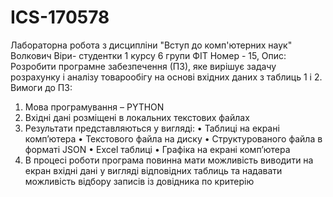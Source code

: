 # ICS-170578
Лабораторна робота з дисципліни "Вступ до комп'ютерних наук" Волкович Віри-
студентки 1 курсу 6 групи ФІТ
Номер - 15, Опис: Розробити програмне забезпечення (ПЗ), яке вирішує задачу розрахунку і аналізу товарообігу на основі
вхідних даних з таблиць 1 і 2.
Вимоги до ПЗ:
1. Мова програмування – PYTHON
2. Вхідні дані розміщені в локальних текстових файлах
3. Результати представляються у вигляді:
• Таблиці на екрані комп’ютера
• Текстового файла на диску
• Структурованого файла в форматі JSON
• Excel таблиці
• Графіка на екрані комп’ютера
4. В процесі роботи програма повинна мати можливість виводити на екран вхідні дані у вигляді
відповідних таблиць та надавати можливість відбору записів із довідника по
критерію
